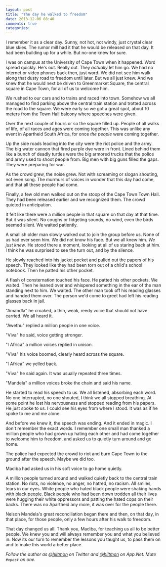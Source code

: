 ```yaml
---
layout: post
title: "The day he walked to freedom"
date: 2013-12-06 08:40
comments: true
categories: 
---
```


I remember it as a clear day. Sunny, not hot, not windy, just crystal clear blue skies. The rumor mill had it that he would be released on that day. It had been building up for a while. But no-one knew for sure.

I was on campus at the University of Cape Town when it happened. Word spread quickly. He's out. Really out. They *actually* let him go. We had no internet or video phones back then, just word. We did not see him walk along that dusty road to freedom until later. But we all just knew. And we knew that he would next be driven to Greenmarket Square, the central square in Cape Town, for all of us to welcome him.

We rushed to our cars and to trains and raced into town. Somehow we all managed to find parking above the central train station and trotted across the road to the square. We were early so we got a great spot, about 10 meters from the Town Hall balcony where speeches were given.

Over the next couple of hours or so the square filled up. People of all walks of life, of all races and ages were coming together. This was unlike any event in Apartheid South Africa, for once *the people* were coming together.

Up the side roads leading into the city were the riot police and the army. The big water cannon that fired purple dye were in front. Lined behind them like a bunch of deadly turtles were the big armored trucks that the police and army used to shoot people from. Big men with big guns filled the gaps. They were preparing for war.

As the crowd grew, the noise grew. Not with screaming or slogan shouting, not even song. The murmurs of voices in wonder that this day had come, and that all these people had come.

Finally, a few old men walked out on the stoop of the Cape Town Town Hall. They had been released earlier and we recognized them. The crowd quieted in anticipation.

It felt like there were a million people in that square on that day at that time. But it was silent. No coughs or fidgeting sounds, no wind, even the birds seemed silent. We waited patiently.

A smallish older man slowly walked out to join the group before us. None of us had ever seen him. We did not know his face. But we all knew him. *We just knew*. He stood there a moment, looking at all of us staring back at him. I think he was surprised to see the turn out, and by the silence.

He slowly reached into his jacket pocket and pulled out the papers of his speech. They looked like they had been torn out of a child's school notebook. Then he patted his other pocket.

A flash of consternation touched his face. He patted his other pockets. We waited. Then he leaned over and whispered something in the ear of the man standing next to him. We waited. The other man took off his reading glasses and handed them over. The person we'd come to greet had left his reading glasses back in jail.

"Amandla" he croaked, a thin, weak, reedy voice that should not have carried. We all heard it.

"Awethu" replied a million people in one voice.

"Viva" he said, voice getting stronger.

"I Africa" a million voices replied in unison.

"Viva" his voice boomed, clearly heard across the square.

"I Africa" we yelled back.

"Viva" he said again. It was usually repeated three times.

"Mandela" a million voices broke the chain and said his name.

He started to read his speech to us. We all listened, absorbing each word. No one interrupted, no one shouted, I think we all stopped breathing. At some point he lost his nervousness and stopped reading from his papers. He just spoke to us. I could see his eyes from where I stood. It was as if he spoke to me and me alone.

And before we knew it, the speech was ending. And it ended in magic. I don't remember the exact words. I remember one small man thanked a million people who had grown up hating each other and had come together to welcome him to freedom, and asked us to quietly turn around and go home.

The police had expected the crowd to riot and burn Cape Town to the ground after the speech. Maybe we did too.

Madiba had asked us in his soft voice to go home quietly.

A million people turned around and walked quietly back to the central train station. No riots, no violence, no anger, no hatred, no racism. All smiles, tears in our eyes. White people who hated black people were shaking hands with black people. Black people who had been down trodden all their lives were hugging their white oppressors and patting the hated cops on their backs. There was no Apartheid any more, it was over for the people there.

Nelson Mandela's great reconciliation began there and then, on that day, in that place, for those people, only a few hours after his walk to freedom.

That day changed us all. Thank you, Madiba, for teaching us all to be better people. We knew you and will always remember you and what you believed in. Now its our turn to remember the lessons you taught us, to pass them on and to make this world a better place.

*Follow the author as [@hiltmon](https://twitter.com/hiltmon) on Twitter and [@hiltmon](http://alpha.app.net/hiltmon) on App.Net. Mute `#xpost` on one.*
